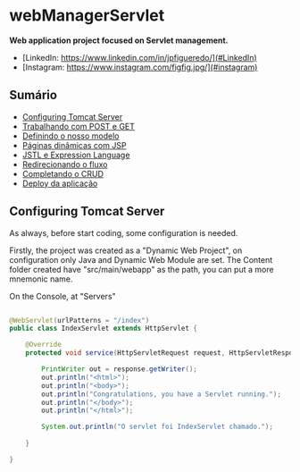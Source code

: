 # webManagerServlet

**Web application project focused on Servlet management.**

- [LinkedIn: https://www.linkedin.com/in/jpfigueredo/](#LinkedIn)
- [Instagram: https://www.instagram.com/figfig.jpg/](#instagram)

## Sumário

- [Configuring Tomcat Server](#Configuring-Tomcat-Server)
- [Trabalhando com POST e GET](#Trabalhando-com-POST-e-GET)
- [Definindo o nosso modelo](#Definindo-o-nosso-modelo)
- [Páginas dinâmicas com JSP](#Páginas-dinâmicas-com-JSP)
- [JSTL e Expression Language](#JSTL-e-Expression-Language)
- [Redirecionando o fluxo](#Redirecionando-o-fluxo)
- [Completando o CRUD](#Completando-o-CRUD)
- [Deploy da aplicação](#Deploy-da-aplicação)


## Configuring Tomcat Server
As always, before start coding, some configuration is needed.

Firstly, the project was created as a "Dynamic Web Project", on configuration only Java and Dynamic Web Module are set.
The Content folder created have "src/main/webapp" as the path, you can put a more mnemonic name.

<p>On the Console, at "Servers"</p>

```java

@WebServlet(urlPatterns = "/index")
public class IndexServlet extends HttpServlet {

	@Override
	protected void service(HttpServletRequest request, HttpServletResponse response) throws IOException {

		PrintWriter out = response.getWriter();
		out.println("<html>");
		out.println("<body>");
		out.println("Congratulations, you have a Servlet running.");
		out.println("</body>");
		out.println("</html>");

		System.out.println("O servlet foi IndexServlet chamado.");
		
	}

}

```
